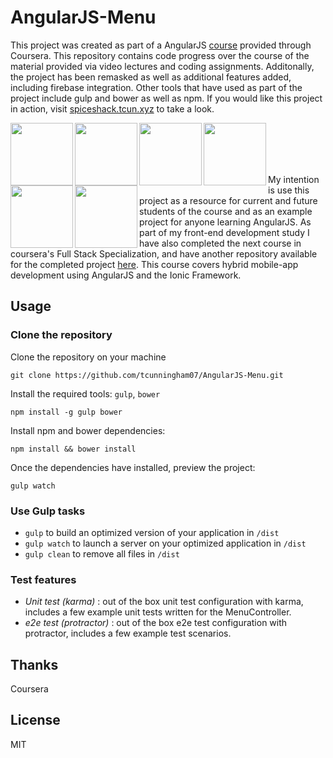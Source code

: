 # AngularJS-Menu
This project was created as part of a AngularJS [course](https://www.coursera.org/learn/angular-js) provided through Coursera.
This repository contains code progress over the course of the material provided via video lectures and coding assignments.
Additonally, the project has been remasked as well as additional features added, including firebase integration. Other tools that have
used as part of the project include gulp and bower as well as npm. If you would like this project in action, visit [spiceshack.tcun.xyz](http://spiceshack.tcun.xyz) to take a look.

<img height="100" align="left" src="https://s3.amazonaws.com/media-p.slid.es/uploads/hugojosefson/images/86267/angularjs-logo.png">

<img height="100" align="left" src="https://lh4.ggpht.com/Jb4QYgFBbFH7hfyOIzdRFF90Uyyx20W2-TB5lJEkdC9gyc0MQNTuC8n_HEGpCfaUgfw=w300">

<img height="100" align="left" src="https://d1qb2nb5cznatu.cloudfront.net/startups/i/13274-1e708e28fa58694493de9b2f3bf08a11-medium_jpg.jpg?buster=1334550800">

<img height="100" align="left" src="https://raw.github.com/gulpjs/artwork/master/gulp.png">

<img height="100" align="left" src="http://bower.io/img/bower-logo.png">

<img height="100" align="left" src="https://seeklogo.com/images/N/npm-node-package-manager-logo-DE93649ED1-seeklogo.com.gif">

<br/><br/><br/><br/>

My intention is use this project as a resource for current and future students of the course and as an example project for anyone learning
AngularJS. As part of my front-end development study I have also completed the next course in coursera's Full Stack Specialization, and have
another repository available for the completed project [here](https://github.com/tcunningham07/Ionic-Menu). This course covers hybrid
mobile-app development using AngularJS and the Ionic Framework.

## Usage

### Clone the repository

Clone the repository on your machine
```
git clone https://github.com/tcunningham07/AngularJS-Menu.git
```

Install the required tools: `gulp`, `bower`
```
npm install -g gulp bower
```

Install npm and bower dependencies:
```
npm install && bower install
```

Once the dependencies have installed, preview the project:
```
gulp watch
```

### Use Gulp tasks

* `gulp` to build an optimized version of your application in `/dist`
* `gulp watch` to launch a server on your optimized application in `/dist`
* `gulp clean` to remove all files in `/dist`

### Test features
* *Unit test (karma)* : out of the box unit test configuration with karma, includes a few example unit tests written for the MenuController.
* *e2e test (protractor)* : out of the box e2e test configuration with protractor, includes a few example test scenarios.

## Thanks
Coursera

## License
MIT
